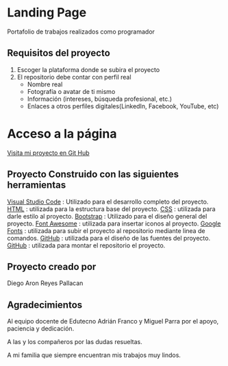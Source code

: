 # Landing Page
Portafolio de trabajos realizados como programador

## Requisitos del proyecto
1. Escoger la plataforma donde se subira el proyecto
2. El repositorio debe contar con perfil real
    - Nombre real
    - Fotografía o avatar de ti mismo
    - Información (intereses, búsqueda profesional, etc.)
    - Enlaces a otros perfiles digitales(LinkedIn, Facebook, YouTube, etc)

# Acceso a la página

<a href="https://diegoreyesdev.github.io/landing/" target="_blank">Visita mi proyecto en Git Hub</a>
<br>

## Proyecto Construido con las siguientes herramientas
    

<a href="https://code.visualstudio.com/" target="_blank">Visual Studio Code</a>
   : Utilizado para el desarrollo completo del proyecto.
<a href="https://developer.mozilla.org/en-US/docs/Web/HTML" target="_blank">HTML</a>
   : utilizada para la estructura base del proyecto.
<a href="(https://developer.mozilla.org/en-US/docs/Web/CSS" target="_blank">CSS</a>
   : utilizada para darle estilo al proyecto.
<a href="https://getbootstrap.com/docs/5.1/getting-started/introduction/" target="_blank">Bootstrap</a>
   : Utilizado para el diseño general del proyecto.
<a href="https://fontawesome.com/" target="_blank">Font Awesome</a>
   : utilizada para insertar iconos al proyecto.
<a href="https://fonts.google.com/" target="_blank">Google Fonts</a>
   : utilizada para subir el proyecto al repositorio mediante linea de comandos.
<a href="https://www.gitkraken.com/blog/what-is-git-bash" target="_blank">GitHub</a>
   : utilizada para el diseño de las fuentes del proyecto.
<a href="https://github.com/" target="_blank">GitHub</a>
   : utilizada para montar el repositorio el proyecto.


## Proyecto creado por
Diego Aron Reyes Pallacan

## Agradecimientos
Al equipo docente de Edutecno Adrián Franco y Miguel Parra por el apoyo, paciencia y dedicación.

A las y los compañeros por las dudas resueltas.

A mi familia que siempre encuentran mis trabajos muy lindos.
